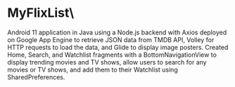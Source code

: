 # MyFlixList\
Android 11 application in Java using a Node.js backend with Axios deployed on Google App Engine to retrieve JSON data from TMDB API, Volley for HTTP requests to load the data, and Glide to display image posters. Created Home, Search, and Watchlist fragments with a BottomNavigationView to display trending movies and TV shows, allow users to search for any movies or TV shows, and add them to their Watchlist using SharedPreferences.
